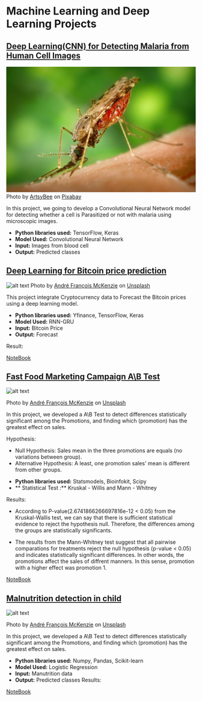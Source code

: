 # Machine Learning and Deep Learning Projects

## <a href = "https://github.com/Luissalazarsalinas/Machine_Learning_Projects/blob/master/NoteBooks/Malaria_classification.ipynb"  target = "_blank">Deep Learning(CNN) for Detecting Malaria from Human Cell Images</a>


![alt text](https://github.com/Luissalazarsalinas/Machine_Learning_Projects/blob/master/Img/mosquito-g078ec5adf_1280.jpg)
Photo by <a href="https://pixabay.com/users/artsybee-462611/">ArtsyBee</a> on <a href="https://pixabay.com/photos/search/malaria/">Pixabay</a>

In this project, we going to develop a Convolutional Neural Network model for detecting whether a cell is Parasitized or not with malaria using microscopic images.

* **Python libraries used:** TensorFlow, Keras 
* **Model Used:** Convolutional Neural Network
* **Input:** Images from blood cell
* **Output:** Predicted classes


## <a href ="https://github.com/Luissalazarsalinas/Machine_Learning_Projects/blob/master/NoteBooks/Cryptocurrency_Prediction.ipynb">Deep Learning for Bitcoin price prediction</a>
![alt text](https://images.unsplash.com/photo-1516245834210-c4c142787335?ixlib=rb-1.2.1&raw_url=true&q=80&fm=jpg&crop=entropy&cs=tinysrgb&ixid=MnwxMjA3fDB8MHxwaG90by1wYWdlfHx8fGVufDB8fHx8&auto=format&fit=crop&w=869)
Photo by <a href="https://unsplash.com/@silverhousehd">André François McKenzie</a> on <a href="https://unsplash.com/">Unsplash</a>

This project integrate Cryptocurrency data to Forecast the Bitcoin prices using a deep learning model.

* **Python libraries used:** Yfinance, TensorFlow, Keras
* **Model Used:**  RNN-GRU
* **Input:** Bitcoin Price
* **Output:**  Forecast

Result:


[NoteBook](https://github.com/Luissalazarsalinas/Machine_Learning_Projects/blob/master/NoteBooks/Cryptocurrency_Prediction.ipynb)

## <a href ="https://github.com/Luissalazarsalinas/Machine_Learning_Projects/blob/master/NoteBooks/Cryptocurrency_Prediction.ipynb">Fast Food Marketing Campaign A\B Test</a>
![alt text](https://images.unsplash.com/photo-1512152272829-e3139592d56f?ixlib=rb-1.2.1&ixid=MnwxMjA3fDB8MHxwaG90by1wYWdlfHx8fGVufDB8fHx8&auto=format&fit=crop&w=870&q=80)

Photo by <a href="https://unsplash.com/@silverhousehd">André François McKenzie</a> on <a href="https://unsplash.com/">Unsplash</a>

In this project, we developed a A\B Test to detect differences statistically significant among the Promotions, and finding which (promotion) has the greatest effect on sales.

Hypothesis:

 - Null Hypothesis: Sales mean in the three promotions are equals (no variations between group).
 - Alternative Hypothesis: A least, one promotion sales' mean is different from other groups.

* **Python libraries used:**  Statsmodels, Bioinfokit, Scipy
* ** Statistical Test :**  Kruskal - Willis and Mann - Whitney 

Results:
- According to P-value(2.6741866266697816e-12 < 0.05) from the Kruskal-Wallis test, we can say that there is sufficient statistical evidence to reject the hypothesis null. Therefore, the differences among the groups are statistically significants.

- The results from the Mann-Whitney test suggest that all pairwise comparations for treatments reject the null hypothesis (p-value < 0.05) and indicates statistically significant differences. In other words, the promotions affect the sales of diffrent manners. In this sense, promotion with a higher effect was promotion 1.

[NoteBook]()


## <a href ="https://github.com/Luissalazarsalinas/Machine_Learning_Projects/blob/master/NoteBooks/Cryptocurrency_Prediction.ipynb">Malnutrition detection in child</a>
![alt text]()

Photo by <a href="https://unsplash.com/@silverhousehd">André François McKenzie</a> on <a href="https://unsplash.com/">Unsplash</a>

In this project, we developed a A\B Test to detect differences statistically significant among the Promotions, and finding which (promotion) has the greatest effect on sales.

* **Python libraries used:** Numpy, Pandas, Scikit-learn
* **Model Used:**  Logistic Regression
* **Input:** Manutrition data
* **Output:**  Predicted classes
Results:



[NoteBook]()
